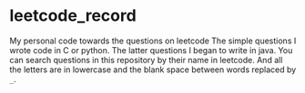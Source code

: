 # leetcode_record
My personal code towards the questions on leetcode
The simple questions I wrote code in C or python.
The latter questions I began to write in java.
You can search questions in this repository by their name in leetcode. And all the letters are in lowercase and the blank space between words replaced by `_`.
